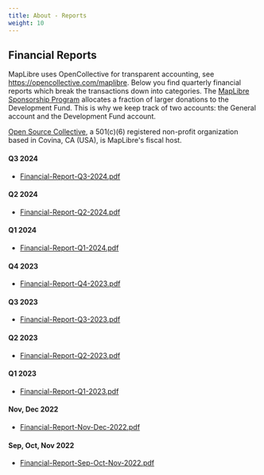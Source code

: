 ```yaml
---
title: About - Reports
weight: 10
---
```


## Financial Reports

MapLibre uses OpenCollective for transparent accounting, see https://opencollective.com/maplibre. Below you find quarterly financial reports which break the transactions down into categories. The [MapLibre Sponsorship Program](/sponsors) allocates a fraction of larger donations to the Development Fund. This is why we keep track of two accounts: the General account and the Development Fund account.

[Open Source Collective](https://opencollective.com/opensource), a 501(c)(6) registered non-profit organization based in Covina, CA (USA), is MapLibre's fiscal host.

#### Q3 2024

- [Financial-Report-Q3-2024.pdf](Financial-Report-Q3-2024.pdf)

#### Q2 2024

- [Financial-Report-Q2-2024.pdf](Financial-Report-Q2-2024.pdf)

#### Q1 2024

- [Financial-Report-Q1-2024.pdf](Financial-Report-Q1-2024.pdf)

#### Q4 2023

- [Financial-Report-Q4-2023.pdf](Financial-Report-Q4-2023.pdf)

#### Q3 2023

- [Financial-Report-Q3-2023.pdf](Financial-Report-Q3-2023.pdf)

#### Q2 2023

- [Financial-Report-Q2-2023.pdf](Financial-Report-Q2-2023.pdf)

#### Q1 2023

- [Financial-Report-Q1-2023.pdf](Financial-Report-Q1-2023.pdf)

#### Nov, Dec 2022

- [Financial-Report-Nov-Dec-2022.pdf](Financial-Report-Nov-Dec-2022.pdf)

#### Sep, Oct, Nov 2022

- [Financial-Report-Sep-Oct-Nov-2022.pdf](Financial-Report-Sep-Oct-Nov-2022.pdf)
